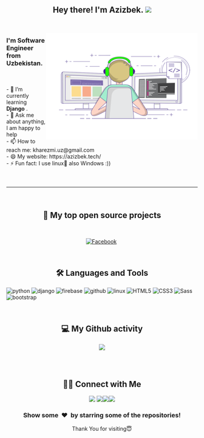 <p>
  <h2 align="center"> Hey there! I'm Azizbek. <img src="https://github.com/souvikguria98/souvikguria98/blob/master/Hi.gif" width="30"></h2>
</p>
<br>
<p>
  <img align="right" alt="GIF" src="https://raw.githubusercontent.com/devSouvik/devSouvik/master/gif3.gif" width="400" height="280"/>
</p>

<h3> I'm Software Engineer from Uzbekistan. </h3>
<br>
<br>
- 🔋  I’m currently learning <b>Django</b> .<br>
- 💬 Ask me about anything, I am happy to help<br>
- 📫 How to reach me: kharezmi.uz@gmail.com<br>
- 😄 My website: https://azizbek.tech/<br>
- ⚡️ Fun fact: I use linux🐧 also Windows :))
<br>
<br>
<br>
<hr>
<br>
<b> <h2 align="center"> 📘 My top open source projects </h2> </b>
<br>
<p align="center">
<a href="https://github.com/kharezmi/echobot"><img src="https://img.shields.io/badge/-Simple%20Telegram%20Bot-white" alt="Facebook" /></a>&nbsp;

</p>
<br>
<b> <h2 align="center"> 🛠️ Languages and Tools </h2> </b>
<p align="center">  

  ![python](https://img.shields.io/badge/-python-grey?style=for-the-badge&logo=python&logoColor=white&labelColor=306998)
  ![django](https://img.shields.io/badge/-django-grey?style=for-the-badge&logo=django&logoColor=white&labelColor=092e20)
  ![firebase](https://img.shields.io/badge/-firebase-grey?style=for-the-badge&logo=firebase&logoColor=white&labelColor=FFA611)
  ![github](https://img.shields.io/badge/-github-grey?style=for-the-badge&logo=github&logoColor=white&labelColor=211F1F)
  ![linux](https://img.shields.io/badge/linux-grey?style=for-the-badge&logo=linux&logoColor=white&labelColor=072c61)
  ![HTML5](https://img.shields.io/badge/html%205-grey?style=for-the-badge&logo=html5&logoColor=white&labelColor=f06529)
  ![CSS3](https://img.shields.io/badge/css%203-grey?style=for-the-badge&logo=css3&logoColor=white&labelColor=264de4)
  ![Sass](https://img.shields.io/badge/sass-grey?style=for-the-badge&logo=sass&logoColor=white&labelColor=CD6799)
  ![bootstrap](https://img.shields.io/badge/-bootstrap-grey?style=for-the-badge&logo=bootstrap&logoColor=white&labelColor=8E2DE2)

</p>
<br>
<b> <h2 align="center">💻 My Github activity </h2></b>
<p>
 <div align="center">
<img src="https://github-readme-stats.vercel.app/api?username=kharezmi&show_icons=true&theme=radical&title_color=8E2DE2&text_color=fff&icon_color=8E2DE2" width="500px" align="center">
   </div>
</p>
<br>
<br>


<b><h2 align="center"> 🤝🏻 Connect with Me </h2></b>
 <div align="center">
<a href="https://instagram.com/kharezmi_" target="_blank" rel="noopener noreferrer"><img src="https://img.icons8.com/plasticine/100/000000/instagram-new.png" width="50" /></a>  <a href="linkedin.com/in/kharezmi-mirzayev-68592a213" target="_blank" rel="noopener noreferrer"><img src="https://img.icons8.com/plasticine/100/000000/linkedin.png" width="50" /></a><a href="mailto:kharezmi.uz@gmail.com" target="_blank" rel="noopener noreferrer"><img src="https://img.icons8.com/plasticine/100/000000/gmail.png"  width="60" /></a><a href="https://t.me/kharezmi" target="_blank" rel="noopener noreferrer"><img src="https://img.icons8.com/color/50/000000/telegram-app--v4.png" width="50"/></a>
  </div>
</p>

<div align="center">
<h3 align="center">Show some &nbsp;❤️&nbsp; by starring some of the repositories!</h3>
Thank You for visiting😇
</div>
